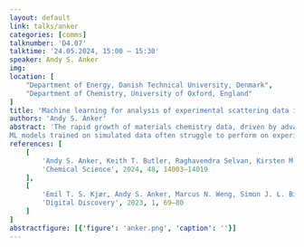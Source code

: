 ```yaml
---
layout: default
link: talks/anker
categories: [comms]
talknumber: 'D4.07'
talktime: '24.05.2024, 15:00 – 15:30'
speaker: Andy S. Anker
img: 
location: [
    "Department of Energy, Danish Technical University, Denmark",
    "Department of Chemistry, University of Oxford, England"
]
title: 'Machine learning for analysis of experimental scattering data in materials chemistry'
authors: 'Andy S. Anker'
abstract: 'The rapid growth of materials chemistry data, driven by advancements in large-scale radiation facilities as well as laboratory instruments, has outpaced conventional data analysis and modelling methods, which can require enormous manual effort. To address this bottleneck, supervised machine learning (ML) models are frequently trained on large datasets of physics-based simulations with the aim of being applied for experimental scattering data analysis [1]. I will demonstrate how we have used supervised ML to identify structural models from experimental scattering data.<br><br> 
ML models trained on simulated data often struggle to perform on experimental data from structures not present in the training database. Here, generative ML can be used by learning the underlying distribution of the data. I will discuss how we use generative ML to solve mono-metallic nanoparticles given pair distribution function data previously unseen by the model [2].'
references: [
    [
        'Andy S. Anker, Keith T. Butler, Raghavendra Selvan, Kirsten M. Ø. Jensen',
        'Chemical Science', 2024, 48, 14003–14019
    ],
    [
        'Emil T. S. Kjær, Andy S. Anker, Marcus N. Weng, Simon J. L. Billinge, Raghavendra Selvan, Kirsten M. Ø. Jensen',
        'Digital Discovery', 2023, 1, 69–80
    ]
]
abstractfigure: [{'figure': 'anker.png', 'caption': ''}]
---
```

